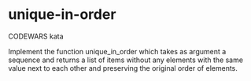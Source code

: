 # unique-in-order
CODEWARS kata

Implement the function unique_in_order 
which takes as argument a sequence 
and returns a list of items without any elements with the same value next to each other 
and preserving the original order of elements.
